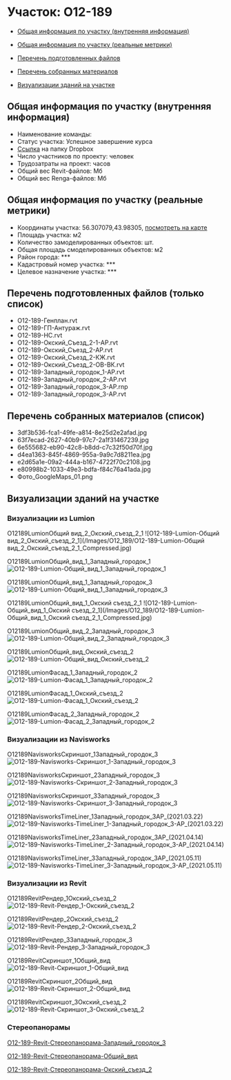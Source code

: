 # Участок: O12-189

* [Общая информация по участку (внутренняя информация)](#Chapter1)

* [Общая информация по участку (реальные метрики)](#Chapter2)

* [Перечень подготовленных файлов](#Chapter3)

* [Перечень собранных материалов](#Chapter4)

* [Визуализации зданий на участке](#Chapter6)

## <a id="Chapter1"></a> Общая информация по участку (внутренняя информация)
+ Наименование команды: 
+ Статус участка: Успешное завершение курса
+ [Ссылка](https://www.dropbox.com/sh/wvvgv1nw1iqred9/AAAv07YtUsga3vTwk8dbhGrXa/O12_189?dl=0) на папку Dropbox
+ Число участников по проекту:  человек
+ Трудозатраты на проект:  часов
+ Общий вес Revit-файлов:  Мб
+ Общий вес Renga-файлов:  Мб
## <a id="Chapter2"></a> Общая информация по участку (реальные метрики)
+ Координаты участка: 56.307079,43.98305, [посмотреть на карте](https://yandex.ru/maps/47/nizhny-novgorod/?ll=43.98305%2C56.307079&z=19)
+ Площадь участка:  м2
+ Количество замоделированных объектов:  шт.
+ Общая площадь смоделированных объектов:  м2
+ Район города: *** 
+ Кадастровый номер участка: *** 
+ Целевое назначение участка: *** 
## <a id="Chapter3"></a> Перечень подготовленных файлов (только список)
+ O12-189-Генплан.rvt
+ O12-189-ГП-Антураж.rvt
+ O12-189-НС.rvt
+ O12-189-Окский_Съезд_2-1-АР.rvt
+ O12-189-Окский_Съезд_2-АР.rvt
+ O12-189-Окский_Съезд_2-КЖ.rvt
+ O12-189-Окский_Съезд_2-ОВ-ВК.rvt
+ O12-189-​Западный_городок_1-АР.rvt
+ O12-189-​Западный_городок_2-АР.rvt
+ O12-189-​Западный_городок_3-АР.rnp
+ O12-189-​Западный_городок_3-АР.rvt
## <a id="Chapter4"></a> Перечень собранных материалов (список)
+ 3df3b536-fca1-49fe-a814-8e25d2e2afad.jpg
+ 63f7ecad-2627-40b9-97c7-2a1f31467239.jpg
+ 6e555682-eb90-42c8-b8dd-c7c32f50d70f.jpg
+ d4ea1363-845f-4869-955a-9a9c7d8211ea.jpg
+ e2d65a1e-09a2-444a-b167-4722f70c2108.jpg
+ e80998b2-1033-49e3-bdfa-f84c76a41ada.jpg
+ Фото_GoogleMaps_01.png
## <a id="Chapter6"></a> Визуализации зданий на участке
### Визуализации из Lumion
O12189LumionОбщий вид_2_Окский_съезд_2_1
![O12-189-Lumion-Общий вид_2_Окский_съезд_2_1](/Images/O12_189/O12-189-Lumion-Общий вид_2_Окский_съезд_2_1_Compressed.jpg)

O12189LumionОбщий_вид_1_Западный_городок_1
![O12-189-Lumion-Общий_вид_1_Западный_городок_1](/Images/O12_189/O12-189-Lumion-Общий_вид_1_Западный_городок_1_Compressed.jpg)

O12189LumionОбщий_вид_1_Западный_городок_3
![O12-189-Lumion-Общий_вид_1_Западный_городок_3](/Images/O12_189/O12-189-Lumion-Общий_вид_1_Западный_городок_3_Compressed.jpg)

O12189LumionОбщий_вид_1_Окский съезд_2_1
![O12-189-Lumion-Общий_вид_1_Окский съезд_2_1](/Images/O12_189/O12-189-Lumion-Общий_вид_1_Окский съезд_2_1_Compressed.jpg)

O12189LumionОбщий_вид_2_Западный_городок_3
![O12-189-Lumion-Общий_вид_2_Западный_городок_3](/Images/O12_189/O12-189-Lumion-Общий_вид_2_Западный_городок_3_Compressed.jpg)

O12189LumionОбщий_вид_Окский_съезд_2
![O12-189-Lumion-Общий_вид_Окский_съезд_2](/Images/O12_189/O12-189-Lumion-Общий_вид_Окский_съезд_2_Compressed.jpg)

O12189LumionФасад_1_Западный_городок_2
![O12-189-Lumion-Фасад_1_Западный_городок_2](/Images/O12_189/O12-189-Lumion-Фасад_1_Западный_городок_2_Compressed.jpg)

O12189LumionФасад_1_Окский_съезд_2
![O12-189-Lumion-Фасад_1_Окский_съезд_2](/Images/O12_189/O12-189-Lumion-Фасад_1_Окский_съезд_2_Compressed.jpg)

O12189LumionФасад_2_Западный_городок_2
![O12-189-Lumion-Фасад_2_Западный_городок_2](/Images/O12_189/O12-189-Lumion-Фасад_2_Западный_городок_2_Compressed.jpg)

### Визуализации из Navisworks
O12189NavisworksСкриншот_1Западный_городок_3
![O12-189-Navisworks-Скриншот_1-Западный_городок_3](/Images/O12_189/O12-189-Navisworks-Скриншот_1-Западный_городок_3_Compressed.jpg)

O12189NavisworksСкриншот_2Западный_городок_3
![O12-189-Navisworks-Скриншот_2-Западный_городок_3](/Images/O12_189/O12-189-Navisworks-Скриншот_2-Западный_городок_3_Compressed.jpg)

O12189NavisworksСкриншот_3​Западный_городок_3
![O12-189-Navisworks-Скриншот_3-​Западный_городок_3](/Images/O12_189/O12-189-Navisworks-Скриншот_3-​Западный_городок_3_Compressed.jpg)

O12189Navisworks​TimeLiner_1Западный_городок_3АР_(2021.03.22)
![O12-189-Navisworks-​TimeLiner_1-Западный_городок_3-АР_(2021.03.22)](/Images/O12_189/O12-189-Navisworks-​TimeLiner_1-Западный_городок_3-АР_(2021.03.22)_Compressed.jpg)

O12189Navisworks​TimeLiner_2Западный_городок_3АР_(2021.04.14)
![O12-189-Navisworks-​TimeLiner_2-Западный_городок_3-АР_(2021.04.14)](/Images/O12_189/O12-189-Navisworks-​TimeLiner_2-Западный_городок_3-АР_(2021.04.14)_Compressed.jpg)

O12189Navisworks​TimeLiner_3Западный_городок_3АР_(2021.05.11)
![O12-189-Navisworks-​TimeLiner_3-Западный_городок_3-АР_(2021.05.11)](/Images/O12_189/O12-189-Navisworks-​TimeLiner_3-Западный_городок_3-АР_(2021.05.11)_Compressed.jpg)

### Визуализации из Revit
O12189RevitРендер_1Окский_съезд_2
![O12-189-Revit-Рендер_1-Окский_съезд_2](/Images/O12_189/O12-189-Revit-Рендер_1-Окский_съезд_2_Compressed.jpg)

O12189RevitРендер_2Окский_съезд_2
![O12-189-Revit-Рендер_2-Окский_съезд_2](/Images/O12_189/O12-189-Revit-Рендер_2-Окский_съезд_2_Compressed.jpg)

O12189RevitРендер_3​Западный_городок_3
![O12-189-Revit-Рендер_3-​Западный_городок_3](/Images/O12_189/O12-189-Revit-Рендер_3-​Западный_городок_3_Compressed.jpg)

O12189RevitСкриншот_1Общий_вид
![O12-189-Revit-Скриншот_1-Общий_вид](/Images/O12_189/O12-189-Revit-Скриншот_1-Общий_вид_Compressed.jpg)

O12189RevitСкриншот_2Общий_вид
![O12-189-Revit-Скриншот_2-Общий_вид](/Images/O12_189/O12-189-Revit-Скриншот_2-Общий_вид_Compressed.jpg)

O12189RevitСкриншот_3Окский_съезд_2
![O12-189-Revit-Скриншот_3-Окский_съезд_2](/Images/O12_189/O12-189-Revit-Скриншот_3-Окский_съезд_2_Compressed.jpg)

### Стереопанорамы
[O12-189-Revit-Стереопанорама-Западный_городок_3](https://pano.autodesk.com/pano.html?url=jpgs/c8fd2327-b623-40a2-a5a4-f06c007f84fb&version=2)

[O12-189-Revit-Стереопанорама-Общий_вид](https://pano.autodesk.com/pano.html?url=jpgs/b5a772ab-9fc7-4e02-ad50-7897b8eba7cd&version=2)

[O12-189-Revit-Стереопанорама-Окский_съезд_2](https://pano.autodesk.com/pano.html?url=jpgs/11cfb382-d1bb-4dff-a893-a44d45fb749b&version=2)


